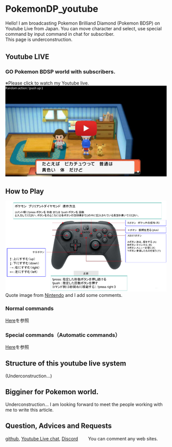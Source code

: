 # PokemonDP_youtube
Hello! I am broadcasting Pokemon Brilliand Diamond (Pokemon BDSP) on Youtube Live from Japan.
You can move character and select, use special command by input command in chat for subscriber.  
This page is underconstruction.

## Youtube LIVE　　
### GO Pokemon BDSP world with subscribers.
※Please click to watch my Youtube live.
[![pokemonDaiamond](/img/thumbnail_youtube.jpg)](https://www.youtube.com/channel/UC_G0xSWO83Xp1h-dtJDePRw/live)　　

## How to Play
![操作方法](/img/pro-controler-explanation.png)  
Quote image from [Nintendo](https://www.nintendo.co.jp/hardware/switch/accessories/procon.html?width=960) and I add some comments.

### Normal commands
[Here](https://github.com/AI-switch-programming/PokemonDP_youtube/wiki/%E9%80%9A%E5%B8%B8%E3%82%B3%E3%83%9E%E3%83%B3%E3%83%89)を参照

### Special commands（Automatic commands）
[Here](https://github.com/AI-switch-programming/PokemonDP_youtube/wiki/%E7%89%B9%E6%AE%8A%E3%82%B3%E3%83%9E%E3%83%B3%E3%83%89)を参照

## Structure of this youtube live system
(Underconstruction...)

## Bigginer for Pokemon world.
Underconstruction...
I am looking forward to meet the people working with me to write this article.


## Question, Advices and Requests
[github](https://github.com/AI-switch-programming/PokemonDP_youtube/discussions/8), [Youtube Live chat](https://www.youtube.com/channel/UC_G0xSWO83Xp1h-dtJDePRw/live), [Discord](https://discord.gg/kAjhKGYx9Y)　　
You can comment any web sites.  

